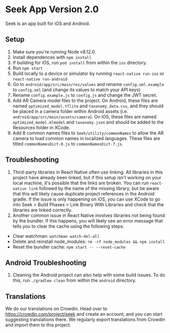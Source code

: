 # Seek App Version 2.0

Seek is an app built for iOS and Android. 

## Setup

1. Make sure you're running Node v8.12.0.
2. Install dependences with `npm install`
3. If building for iOS, run `pod install` from within the `ios` directory.
4. Run `npm start`
5. Build locally to a device or simulator by running `react-native run-ios` or `react-native run-android`
6. Go to `android/app/src/main/res/values` and rename `config.xml.example` to `config.xml` (and change its values to match your API keys)
7. Rename `config.example.js` to `config.js` and change the JWT secret.
8. Add AR Camera model files to the project. On Android, these files are named `optimized_model.tflite` and `taxonomy_data.csv`, and they should be placed in a camera folder within Android assets (i.e. `android/app/src/main/assets/camera`). On iOS, these files are named `optimized_model.mlmodel` and `taxonomy.json` and should be added to the Resources folder in XCode. 
9. Add 8 common names files to `Seek/utility/commonNames` to allow the AR camera to load common names in localized languages. These files are titled `commonNamesDict-0.js` to `commonNamesDict-7.js`.

## Troubleshooting

1. Third-party libraries in React Native often use linking. All libraries in this project have already been linked, but if this setup isn't working on your local machine, it's possible that the links are broken. You can run `react-native link` followed by the name of the missing library, but be aware that this will likely cause duplicate project references in the Android gradle. If the issue is only happening on iOS, you can use XCode to go into Seek > Build Phases > Link Binary With Libraries and check that the libraries are linked correctly. 
2. Another common issue in React Native involves libraries not being found by the bundler. If this happens, you will likely see an error message that tells you to clear the cache using the following steps: 
  * Clear watchman: `watchman watch-del-all`
  * Delete and reinstall node_modules: `rm -rf node_modules && npm install`
  * Reset the bundler cache: `npm start -- --reset-cache`
  
## Android Troubleshooting

1. Cleaning the Android project can also help with some build issues. To do this, run `./gradlew clean` from within the `android` directory.

## Translations
We do our translations on Crowdin. Head over to https://crowdin.com/project/seek and create an account, and you can start suggesting translations there. We regularly export translations from Crowdin and import them to this project.

